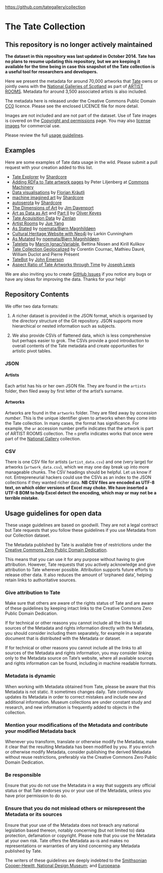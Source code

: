 https://github.com/tategallery/collection

The Tate Collection
===================

## This repository is no longer actively maintained

**The dataset in this repository was last updated in October 2014. Tate has no plans to resume updating this repository, but we are keeping it available for the time being in case this snapshot of the Tate collection is a useful tool for researchers and developers.**


Here we present the metadata for around 70,000 artworks that [Tate](http://www.tate.org.uk/) owns or jointly owns with the [National Galleries of Scotland](http://www.nationalgalleries.org) as part of [ARTIST ROOMS](http://www.tate.org.uk/artist-rooms). Metadata for around 3,500 associated artists is also included.

The metadata here is released under the Creative Commons Public Domain [CC0](http://creativecommons.org/publicdomain/zero/1.0/) licence. Please see the enclosed LICENCE file for more detail.

Images are not included and are not part of the dataset. Use of Tate images is covered on the
[Copyright and permissions](http://www.tate.org.uk/about/who-we-are/policies-and-procedures/website-terms-use/copyright-and-permissions) page. You may also [license images](http://tate-images.com) for commercial use.

Please review the full [usage guidelines](#usage).

## Examples

Here are some examples of Tate data usage in the wild. Please submit a pull request with your creation added to this list.

* [Tate Explorer](http://shardcore.org/tatedata/) by [Shardcore](http://www.shardcore.org)
* [Adding RDFa to Tate artwork pages](http://commonsmachinery.se/2013/11/tate-metadata-mashup/) by Peter Liljenberg at [Commons Machinery](http://commonsmachinery.se/)
* [Data visualisations](http://research.kraeutli.com/index.php/2013/11/the-tate-collection-on-github/) by [Florian Kräutli](http://www.kraeutli.com/)
* [machine imagined art](http://www.shardcore.org/cgi-bin/getArtwork.pl?id=a_96_19_f_26_b_1a_b_26_47_90_1d3_6_10_2d_) by [Shardcore](http://www.shardcore.org)
* [autoserota](http://www.shardcore.org/autoserota/) by [Shardcore](http://www.shardcore.org)
* [The Dimensions of Art](http://www.ifweassume.com/2013/11/the-dimensions-of-art.html) by [Jim Davenport](http://www.ifweassume.com)
* [Art as Data as Art](http://blog.ironholds.org/art-as-data-as-art/) and [Part II](http://blog.ironholds.org/art-as-data-as-art-part-ii/) by [Oliver Keyes](https://twitter.com/quominus)
* [Tate Acquisition Data](http://zenlan.com/tate/rickshaw.html) by [Zenlan](http://twitter.com/zenlan)
* [Artist Rooms](http://goodlemons.com/artist-rooms/) by [Jue Yang](http://twitter.com/jue_yang)
* [As Stated](http://noemata.net/as/stated/) by [noemata/Bjørn Magnhildøen](http://noemata.net)
* [Cultural Heritage Website with Neo4j](http://larkin.io/index.php/category/tate/) by Larkin Cunningham
* [As Mutated](http://noemata.net/as/mutated/) by [noemata/Bjørn Magnhildøen](http://noemata.net)
* [Tatelets](http://marcinignac.com/projects/tatelets/) by [Marcin Ignac/Variable](http://variable.io/), Bettina Nissen and Kirill Kulikov
* [Tate Collection Geolocalized](https://williamdclt.github.io/tate-museum-artworks-geolocalized/) by Corentin Cournac, Mathieu Dauré, William Duclot and Pierre Présent
* [TateBot](https://twitter.com/TateBot) by [John Emerson](http://backspace.com/)
* [Aspect Ratio of Tate Artworks through Time](https://josephlewis.github.io/aspect.html) by [Joseph Lewis](https://josephlewis.github.io/)


We are also inviting you to create [GitHub Issues](https://github.com/tategallery/collection/issues) if you notice any bugs or have any ideas for improving the data. Thanks for your help!

## Repository Contents

We offer two data formats:

1. A richer dataset is provided in the JSON format, which is organised by the directory structure of the Git repository. JSON supports more hierarchical or nested information such as subjects.

2. We also provide CSVs of flattened data, which is less comprehensive but perhaps easier to grok. The CSVs provide a good introduction to overall contents of the Tate metadata and create opportunities for artistic pivot tables.

### JSON

#### Artists

Each artist has his or her own JSON file. They are found in the `artists` folder, then filed away by first letter of the artist’s surname.

#### Artworks

Artworks are found in the `artworks` folder. They are filed away by _accession number_. This is the unique identifier given to artworks when they come into the Tate collection. In many cases, the format has significance. For example, the `ar` accession number prefix indicates that the artwork is part of ARTIST ROOMS collection. The `n` prefix indicates works that once were part of the [National Gallery](http://www.nationalgallery.org.uk/) collection.

### CSV

There is one CSV file for artists (`artist_data.csv`) and one (very large) for artworks (`artwork_data.csv`), which we may one day break up into more manageable chunks. The CSV headings should be helpful. Let us know if not. Entrepreneurial hackers could use the CSVs as an index to the JSON collections if they wanted richer data. **NB CSV files are encoded as UTF-8 text, on which older versions of Excel may choke. We have inserted a UTF-8 BOM to help Excel detect the encoding, which may or may not be a terrible mistake.**


## <a name="usage"></a>Usage guidelines for open data
  

These usage guidelines are based on goodwill. They are not a legal contract but Tate requests that you follow these guidelines if you use Metadata from our Collection dataset.

The Metadata published by Tate is available free of restrictions under the [Creative Commons Zero Public Domain Dedication](http://creativecommons.org/publicdomain/zero/1.0/).

This means that you can use it for any purpose without having to give attribution. However, Tate requests that you actively acknowledge and give attribution to Tate wherever possible. Attribution supports future efforts to release other data.  It also reduces the amount of ‘orphaned data’, helping retain links to authoritative sources.

### Give attribution to Tate

Make sure that others are aware of the rights status of Tate and are aware of these guidelines by keeping intact links to the Creative Commons Zero Public Domain Dedication.

If for technical or other reasons you cannot include all the links to all sources of the Metadata and rights information directly with the Metadata, you should consider including them separately, for example in a separate document that is distributed with the Metadata or dataset.

If for technical or other reasons you cannot include all the links to all sources of the Metadata and rights information, you may consider linking only to the Metadata source on Tate’s website, where all available sources and rights information can be found, including in machine readable formats.

### Metadata is dynamic

When working with Metadata obtained from Tate, please be aware that this Metadata is not static. It sometimes changes daily. Tate continuously updates its Metadata in order to correct mistakes and include new and additional information. Museum collections are under constant study and research, and new information is frequently added to objects in the collection.

### Mention your modifications of the Metadata and contribute your modified Metadata back
Whenever you transform, translate or otherwise modify the Metadata, make it clear that the resulting Metadata has been modified by you. If you enrich or otherwise modify Metadata, consider publishing the derived Metadata without reuse restrictions, preferably via the Creative Commons Zero Public Domain Dedication.

### Be responsible

Ensure that you do not use the Metadata in a way that suggests any official status or that Tate endorses you or your use of the Metadata, unless you have prior permission to do so.

### Ensure that you do not mislead others or misrepresent the Metadata or its sources
Ensure that your use of the Metadata does not breach any national legislation based thereon, notably concerning (but not limited to) data protection, defamation or copyright.
Please note that you use the Metadata at your own risk.
Tate offers the Metadata as-is and makes no representations or warranties of any kind concerning any Metadata published by Tate.


The writers of these guidelines are deeply indebted to the [Smithsonian Cooper-Hewitt, National Design Museum](http://www.cooperhewitt.org/); and [Europeana](http://www.europeana.eu/).


